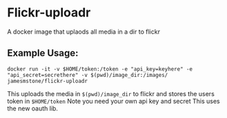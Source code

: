 # Flickr-uploadr
A docker image that uplaods all media in a dir to flickr

## Example Usage:

`docker run -it -v $HOME/token:/token -e "api_key=keyhere" -e "api_secret=secrethere" -v $(pwd)/image_dir:/images/ jamesmstone/flickr-uploadr`


This uploads the media in  `$(pwd)/image_dir` to flickr 
and stores the users token in  `$HOME/token`
Note you need your own api key and secret
This uses the new oauth lib.
